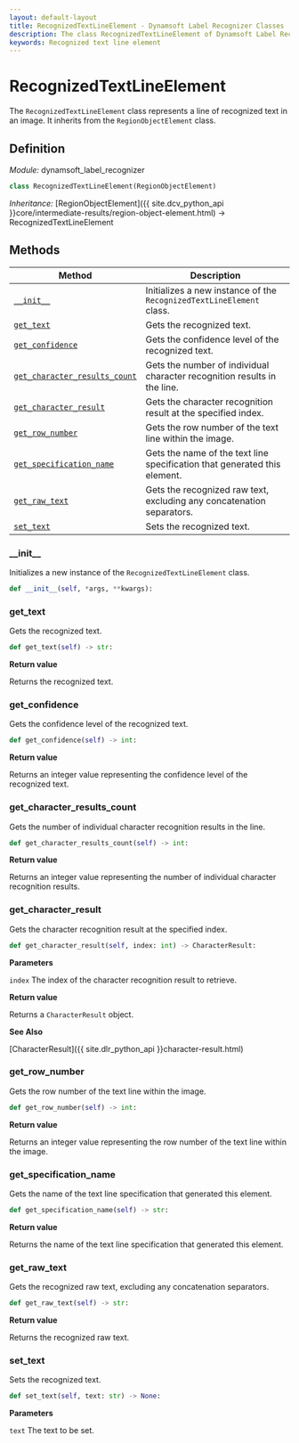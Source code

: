 ```yaml
---
layout: default-layout
title: RecognizedTextLineElement - Dynamsoft Label Recognizer Classes
description: The class RecognizedTextLineElement of Dynamsoft Label Recognizer represents a line of recognized text in an image.
keywords: Recognized text line element
---
```


# RecognizedTextLineElement

The `RecognizedTextLineElement` class represents a line of recognized text in an image. It inherits from the `RegionObjectElement` class.

## Definition

*Module:* dynamsoft_label_recognizer

```python
class RecognizedTextLineElement(RegionObjectElement)
```

*Inheritance:* [RegionObjectElement]({{ site.dcv_python_api }}core/intermediate-results/region-object-element.html) -> RecognizedTextLineElement

## Methods

| Method               | Description |
|----------------------|-------------|
| [`__init__`](#__init__) | Initializes a new instance of the `RecognizedTextLineElement` class. |
| [`get_text`](#get_text) | Gets the recognized text. |
| [`get_confidence`](#get_confidence) | Gets the confidence level of the recognized text. |
| [`get_character_results_count`](#get_character_results_count) | Gets the number of individual character recognition results in the line. |
| [`get_character_result`](#get_character_result) | Gets the character recognition result at the specified index. |
| [`get_row_number`](#get_row_number) | Gets the row number of the text line within the image. |
| [`get_specification_name`](#get_specification_name) | Gets the name of the text line specification that generated this element. |
| [`get_raw_text`](#get_raw_text) | Gets the recognized raw text, excluding any concatenation separators. |
| [`set_text`](#set_text) | Sets the recognized text. |

### \_\_init\_\_

Initializes a new instance of the `RecognizedTextLineElement` class.

```python
def __init__(self, *args, **kwargs):
```

### get_text

Gets the recognized text.

```python
def get_text(self) -> str:
```

**Return value**

Returns the recognized text.

### get_confidence

Gets the confidence level of the recognized text.

```python
def get_confidence(self) -> int:
```

**Return value**

Returns an integer value representing the confidence level of the recognized text.

### get_character_results_count

Gets the number of individual character recognition results in the line.

```python
def get_character_results_count(self) -> int:
```

**Return value**

Returns an integer value representing the number of individual character recognition results.

### get_character_result

Gets the character recognition result at the specified index.

```python
def get_character_result(self, index: int) -> CharacterResult:
```

**Parameters**

`index` The index of the character recognition result to retrieve.

**Return value**

Returns a `CharacterResult` object.

**See Also**

[CharacterResult]({{ site.dlr_python_api }}character-result.html)

### get_row_number

Gets the row number of the text line within the image.

```python
def get_row_number(self) -> int:
```

**Return value**

Returns an integer value representing the row number of the text line within the image.

### get_specification_name

Gets the name of the text line specification that generated this element.

```python
def get_specification_name(self) -> str:
```

**Return value**

Returns the name of the text line specification that generated this element.

### get_raw_text

Gets the recognized raw text, excluding any concatenation separators.

```python
def get_raw_text(self) -> str:
```

**Return value**

Returns the recognized raw text.

### set_text

Sets the recognized text.

```python
def set_text(self, text: str) -> None:
```

**Parameters**

`text` The text to be set.

